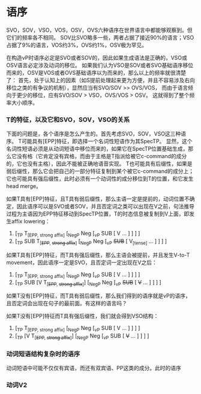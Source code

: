 # 语序

SVO，SOV，VSO，VOS，OSV，OVS六种语序在世界语言中都能够观察到。但它们的频率各不相同。
SOV比SVO略多一些，两者占据了接近90%的语言；VSO占据了9%的语言，VOS约3%，OVS约1%，OSV极为罕见。

在构造vP时语序必定是SVO或者SOV的，因此如果生成语法是正确的，VSO或OSV语言必定涉及动词的移位。
如果我们认为VSO是SOV或者SVO基础语序移位而来的，OSV是VOS或者OVS基础语序以为而来的，那么以上的频率就很清楚了：
首先，处于认知上的因素（如S提前处理起来更为方便，并且不容易涉及右向移位之类的有争议的机制），显然应当有SVO/SOV >> OVS/VOS，
而由于语言倾向于更少的移位，应有SVO/SOV > VSO，OVS/VOS > OSV。
这就得到了整个频率大小顺序。

### T的特征，以及它和SVO，SOV，VSO的关系

下面的问题是，各个语序是怎么产生的。首先考虑SVO，SOV，VSO这三种语序。
T可能具有[EPP]特征，即选择一个名词性短语作为其SpecTP。
显然，这个名词性短语必须是从动词短语中移位而来的，如果它在SpecTP位置基础生成，那么它没有格（它肯定没有宾格，而由于主格是T指派给被它c-command的成分的，它也没有主格），因此不能被正确地语音实现。
T也可能具有后缀性，如果是弱后缀性，那么它会把自己的一部分特征复制到某个被它c-command的成分上；它也可能具有强后缀性，此时必须有一个动词性的成分移位到T的位置，和它发生head merge。

如果T具有[EPP]特征，且T具有弱后缀性，那么主语一定是提前的，动词位置不确定，因此语序可以是SVO或者SOV，并且否定词之类可以出现在V之前，句法推导过程为主语因为EPP特征移动到SpecTP位置，T的时态信息被复制到V上面，即发生affix lowering：

1. [<sub>TP</sub> T<sub>[EPP, strong affix]</sub> [<sub>NegP</sub> Neg [<sub>vP</sub> SUB [ V ... ] ] ] ]
2. [<sub>TP</sub> SUB  T<sub>[<del>EPP</del>, <del>strong affix</del>]</sub> [<sub>NegP</sub> Neg [<sub>vP</sub> <del>SUB</del> [ V<sub>[tense]</sub> ... ] ] ] ]

如果T具有[EPP]特征，而T具有强后缀性，那么主语会被提前，并且发生V-to-T movement，因此语序一定是SVO，且否定词一定出现在V之后：

1. [<sub>TP</sub> T<sub>[EPP, strong affix]</sub> [<sub>NegP</sub> Neg [<sub>vP</sub> SUB [ V ... ] ] ] ]
2. [<sub>TP</sub> SUB [V T<sub>[<del>EPP</del>, <del>strong affix</del>]</sub>] [<sub>NegP</sub> Neg [<sub>vP</sub> <del>SUB</del> [ <del>V</del> ... ] ] ] ] 

如果T没有[EPP]特征，而T具有弱后缀性，那么我们得到的语序就是vP的语序，且否定词会出现在句子的最前面。有这样的语言吗？

如果T没有[EPP]特征而T具有强后缀性，我们就会得到VSO结构：

1. [<sub>TP</sub> T<sub>[EPP, strong affix]</sub> [<sub>NegP</sub> Neg [<sub>vP</sub> SUB [ V ... ] ] ] ]
2. [<sub>TP</sub> [V T<sub>[<del>EPP</del>, <del>strong affix</del>]</sub>] [<sub>NegP</sub> Neg [<sub>vP</sub> SUB [ <del>V</del> ... ] ] ] ] 

### 动词短语结构复杂时的语序

动词短语中可能不仅仅有宾语，而还有双宾语、PP这类的成分。此时的语序

### 动词V2
